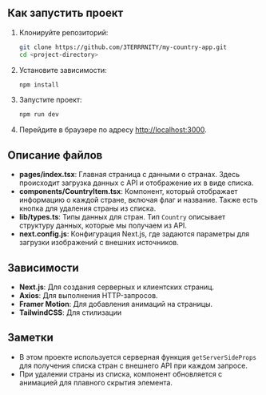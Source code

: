 
## Как запустить проект

1. Клонируйте репозиторий:

    ```bash
    git clone https://github.com/3TERRRNITY/my-country-app.git
    cd <project-directory>
    ```

2. Установите зависимости:

    ```bash
    npm install
    ```

3. Запустите проект:

    ```bash
    npm run dev
    ```

4. Перейдите в браузере по адресу [http://localhost:3000](http://localhost:3000).

## Описание файлов

- **pages/index.tsx**: Главная страница с данными о странах. Здесь происходит загрузка данных с API и отображение их в виде списка.
- **components/CountryItem.tsx**: Компонент, который отображает информацию о каждой стране, включая флаг и название. Также есть кнопка для удаления страны из списка.
- **lib/types.ts**: Типы данных для стран. Тип `Country` описывает структуру данных, которые мы получаем из API.
- **next.config.js**: Конфигурация Next.js, где задаются параметры для загрузки изображений с внешних источников.

## Зависимости

- **Next.js**: Для создания серверных и клиентских страниц.
- **Axios**: Для выполнения HTTP-запросов.
- **Framer Motion**: Для добавления анимаций на страницы.
- **TailwindCSS**: Для стилизации

## Заметки

- В этом проекте используется серверная функция `getServerSideProps` для получения списка стран с внешнего API при каждом запросе.
- При удалении страны из списка, компонент обновляется с анимацией для плавного скрытия элемента.
